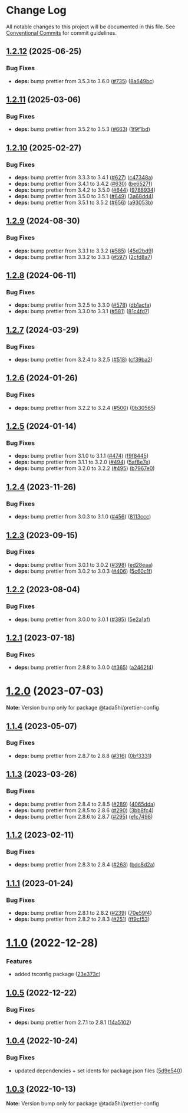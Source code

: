 # Change Log

All notable changes to this project will be documented in this file.
See [Conventional Commits](https://conventionalcommits.org) for commit guidelines.

## [1.2.12](https://github.com/tada5hi/javascript/compare/prettier-config-v1.2.11...prettier-config-v1.2.12) (2025-06-25)


### Bug Fixes

* **deps:** bump prettier from 3.5.3 to 3.6.0 ([#735](https://github.com/tada5hi/javascript/issues/735)) ([8a649bc](https://github.com/tada5hi/javascript/commit/8a649bcfaf817c5e618486b4bdbccfe237279e3e))

## [1.2.11](https://github.com/tada5hi/javascript/compare/prettier-config-v1.2.10...prettier-config-v1.2.11) (2025-03-06)


### Bug Fixes

* **deps:** bump prettier from 3.5.2 to 3.5.3 ([#663](https://github.com/tada5hi/javascript/issues/663)) ([1f9f1bd](https://github.com/tada5hi/javascript/commit/1f9f1bd20afbd86c6dbb3c7da33b80a58b0124bc))

## [1.2.10](https://github.com/tada5hi/javascript/compare/prettier-config-v1.2.9...prettier-config-v1.2.10) (2025-02-27)


### Bug Fixes

* **deps:** bump prettier from 3.3.3 to 3.4.1 ([#627](https://github.com/tada5hi/javascript/issues/627)) ([c47348a](https://github.com/tada5hi/javascript/commit/c47348ad4c7cad08810cffc7896bd2a5f41c4c09))
* **deps:** bump prettier from 3.4.1 to 3.4.2 ([#630](https://github.com/tada5hi/javascript/issues/630)) ([be6527f](https://github.com/tada5hi/javascript/commit/be6527f8b46adf2f73d198ea327cfb50a899d685))
* **deps:** bump prettier from 3.4.2 to 3.5.0 ([#644](https://github.com/tada5hi/javascript/issues/644)) ([9788934](https://github.com/tada5hi/javascript/commit/9788934927332d1181eefcea68e8603196ca147e))
* **deps:** bump prettier from 3.5.0 to 3.5.1 ([#649](https://github.com/tada5hi/javascript/issues/649)) ([3a68dd4](https://github.com/tada5hi/javascript/commit/3a68dd4c69530d1f43a91def9967f0613f13a8cc))
* **deps:** bump prettier from 3.5.1 to 3.5.2 ([#656](https://github.com/tada5hi/javascript/issues/656)) ([a93053b](https://github.com/tada5hi/javascript/commit/a93053b95e0333becdaae89f037b5a2cee10853d))

## [1.2.9](https://github.com/tada5hi/javascript/compare/prettier-config-v1.2.8...prettier-config-v1.2.9) (2024-08-30)


### Bug Fixes

* **deps:** bump prettier from 3.3.1 to 3.3.2 ([#585](https://github.com/tada5hi/javascript/issues/585)) ([45d2bd9](https://github.com/tada5hi/javascript/commit/45d2bd97e5f09174f74162b1bdf167cf6f156c7d))
* **deps:** bump prettier from 3.3.2 to 3.3.3 ([#597](https://github.com/tada5hi/javascript/issues/597)) ([2cfd8a7](https://github.com/tada5hi/javascript/commit/2cfd8a7685c5a7e8c2d96eafa451844491e9de28))

## [1.2.8](https://github.com/tada5hi/javascript/compare/prettier-config-v1.2.7...prettier-config-v1.2.8) (2024-06-11)


### Bug Fixes

* **deps:** bump prettier from 3.2.5 to 3.3.0 ([#578](https://github.com/tada5hi/javascript/issues/578)) ([db1acfa](https://github.com/tada5hi/javascript/commit/db1acfa69a87df2be27a3f1a47a94583ca7d7f27))
* **deps:** bump prettier from 3.3.0 to 3.3.1 ([#581](https://github.com/tada5hi/javascript/issues/581)) ([81c4fd7](https://github.com/tada5hi/javascript/commit/81c4fd70665e6701b900bfb09659609b61dd2808))

## [1.2.7](https://github.com/tada5hi/javascript/compare/prettier-config-v1.2.6...prettier-config-v1.2.7) (2024-03-29)


### Bug Fixes

* **deps:** bump prettier from 3.2.4 to 3.2.5 ([#518](https://github.com/tada5hi/javascript/issues/518)) ([cf39ba2](https://github.com/tada5hi/javascript/commit/cf39ba22253ef123705776a1165d8c35671d53f2))

## [1.2.6](https://github.com/tada5hi/javascript/compare/prettier-config-v1.2.5...prettier-config-v1.2.6) (2024-01-26)


### Bug Fixes

* **deps:** bump prettier from 3.2.2 to 3.2.4 ([#500](https://github.com/tada5hi/javascript/issues/500)) ([0b30565](https://github.com/tada5hi/javascript/commit/0b30565b1808bce4b84b4269da5243266b87b8f4))

## [1.2.5](https://github.com/tada5hi/javascript/compare/prettier-config-v1.2.4...prettier-config-v1.2.5) (2024-01-14)


### Bug Fixes

* **deps:** bump prettier from 3.1.0 to 3.1.1 ([#474](https://github.com/tada5hi/javascript/issues/474)) ([f9f8445](https://github.com/tada5hi/javascript/commit/f9f8445dece26b8fe9e9bfdfc478edb9ba9c8edc))
* **deps:** bump prettier from 3.1.1 to 3.2.0 ([#494](https://github.com/tada5hi/javascript/issues/494)) ([5af8e7e](https://github.com/tada5hi/javascript/commit/5af8e7e631e757f62669190399ae213cbd7c52ed))
* **deps:** bump prettier from 3.2.0 to 3.2.2 ([#495](https://github.com/tada5hi/javascript/issues/495)) ([b7967e0](https://github.com/tada5hi/javascript/commit/b7967e03a4f778c1d6ae788efec136390ca0d3ed))

## [1.2.4](https://github.com/tada5hi/javascript/compare/@tada5hi/prettier-config@1.2.3...@tada5hi/prettier-config@1.2.4) (2023-11-26)


### Bug Fixes

* **deps:** bump prettier from 3.0.3 to 3.1.0 ([#456](https://github.com/tada5hi/javascript/issues/456)) ([8113ccc](https://github.com/tada5hi/javascript/commit/8113ccc94ecaae0a83e5cc92322be9e2fa887575))





## [1.2.3](https://github.com/tada5hi/javascript/compare/@tada5hi/prettier-config@1.2.2...@tada5hi/prettier-config@1.2.3) (2023-09-15)


### Bug Fixes

* **deps:** bump prettier from 3.0.1 to 3.0.2 ([#398](https://github.com/tada5hi/javascript/issues/398)) ([ed28eaa](https://github.com/tada5hi/javascript/commit/ed28eaa4d5318fb69ad84689c19634c0d1edd712))
* **deps:** bump prettier from 3.0.2 to 3.0.3 ([#406](https://github.com/tada5hi/javascript/issues/406)) ([5c60c1f](https://github.com/tada5hi/javascript/commit/5c60c1f0fab5553f1deb106277090eedd6d169c2))





## [1.2.2](https://github.com/tada5hi/javascript/compare/@tada5hi/prettier-config@1.2.1...@tada5hi/prettier-config@1.2.2) (2023-08-04)


### Bug Fixes

* **deps:** bump prettier from 3.0.0 to 3.0.1 ([#385](https://github.com/tada5hi/javascript/issues/385)) ([5e2a1af](https://github.com/tada5hi/javascript/commit/5e2a1afea277e58c57da447f0ddd0f4d1bc98f97))





## [1.2.1](https://github.com/tada5hi/javascript/compare/@tada5hi/prettier-config@1.2.0...@tada5hi/prettier-config@1.2.1) (2023-07-18)


### Bug Fixes

* **deps:** bump prettier from 2.8.8 to 3.0.0 ([#365](https://github.com/tada5hi/javascript/issues/365)) ([a2462f4](https://github.com/tada5hi/javascript/commit/a2462f4e19e6e4e2a97fc0a9504f5f66717cef16))





# [1.2.0](https://github.com/tada5hi/javascript/compare/@tada5hi/prettier-config@1.1.4...@tada5hi/prettier-config@1.2.0) (2023-07-03)

**Note:** Version bump only for package @tada5hi/prettier-config





## [1.1.4](https://github.com/tada5hi/javascript/compare/@tada5hi/prettier-config@1.1.3...@tada5hi/prettier-config@1.1.4) (2023-05-07)


### Bug Fixes

* **deps:** bump prettier from 2.8.7 to 2.8.8 ([#316](https://github.com/tada5hi/javascript/issues/316)) ([0bf3331](https://github.com/tada5hi/javascript/commit/0bf3331c8cdc8fc7cf27bf58989b176d6613a63a))





## [1.1.3](https://github.com/tada5hi/javascript/compare/@tada5hi/prettier-config@1.1.2...@tada5hi/prettier-config@1.1.3) (2023-03-26)


### Bug Fixes

* **deps:** bump prettier from 2.8.4 to 2.8.5 ([#289](https://github.com/tada5hi/javascript/issues/289)) ([4065dda](https://github.com/tada5hi/javascript/commit/4065dda1baab33aaa29ef3d258aac87a0d28f44e))
* **deps:** bump prettier from 2.8.5 to 2.8.6 ([#290](https://github.com/tada5hi/javascript/issues/290)) ([3bb8fc4](https://github.com/tada5hi/javascript/commit/3bb8fc44a439b83576b0a8a8787afe3c22759245))
* **deps:** bump prettier from 2.8.6 to 2.8.7 ([#295](https://github.com/tada5hi/javascript/issues/295)) ([e1c7498](https://github.com/tada5hi/javascript/commit/e1c7498bf9ce6fa4c8ff6279a2d06a60fb0cbe2a))





## [1.1.2](https://github.com/tada5hi/javascript/compare/@tada5hi/prettier-config@1.1.1...@tada5hi/prettier-config@1.1.2) (2023-02-11)


### Bug Fixes

* **deps:** bump prettier from 2.8.3 to 2.8.4 ([#263](https://github.com/tada5hi/javascript/issues/263)) ([bdc8d2a](https://github.com/tada5hi/javascript/commit/bdc8d2a78fd795e448849ca54701108d1bb844d5))





## [1.1.1](https://github.com/tada5hi/javascript/compare/@tada5hi/prettier-config@1.1.0...@tada5hi/prettier-config@1.1.1) (2023-01-24)


### Bug Fixes

* **deps:** bump prettier from 2.8.1 to 2.8.2 ([#239](https://github.com/tada5hi/javascript/issues/239)) ([70e59f4](https://github.com/tada5hi/javascript/commit/70e59f474d4a36a6f9c4e2ce63ddcb31757c47ef))
* **deps:** bump prettier from 2.8.2 to 2.8.3 ([#251](https://github.com/tada5hi/javascript/issues/251)) ([ff9cf53](https://github.com/tada5hi/javascript/commit/ff9cf5325d5f644bf14020268f24adaf22a53ffb))





# [1.1.0](https://github.com/tada5hi/javascript/compare/@tada5hi/prettier-config@1.0.5...@tada5hi/prettier-config@1.1.0) (2022-12-28)


### Features

* added tsconfig package ([23e373c](https://github.com/tada5hi/javascript/commit/23e373ce7eaaa63f977f09f789c57811f2d61c43))





## [1.0.5](https://github.com/tada5hi/javascript/compare/@tada5hi/prettier-config@1.0.4...@tada5hi/prettier-config@1.0.5) (2022-12-22)


### Bug Fixes

* **deps:** bump prettier from 2.7.1 to 2.8.1 ([14a5102](https://github.com/tada5hi/javascript/commit/14a5102d9e878b767988588ca77d909b46ca90ae))





## [1.0.4](https://github.com/tada5hi/javascript/compare/@tada5hi/prettier-config@1.0.3...@tada5hi/prettier-config@1.0.4) (2022-10-24)

### Bug Fixes

- updated dependencies + set idents for package.json files ([5d9e540](https://github.com/tada5hi/javascript/commit/5d9e540ea7e032194cfd913f7345d6ae7abe315e))

## [1.0.3](https://github.com/tada5hi/javascript/compare/@tada5hi/prettier-config@1.0.2...@tada5hi/prettier-config@1.0.3) (2022-10-13)

**Note:** Version bump only for package @tada5hi/prettier-config
